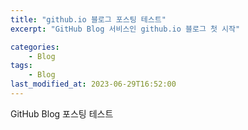 ```yaml
---
title: "github.io 블로그 포스팅 테스트"
excerpt: "GitHub Blog 서비스인 github.io 블로그 첫 시작"

categories:
    - Blog
tags:
    - Blog
last_modified_at: 2023-06-29T16:52:00
---
```


GitHub Blog 포스팅 테스트
